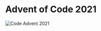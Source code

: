 # Advent of Code 2021 


![Code Advent 2021](https://raw.githubusercontent.com/AntonioMrtz/Antonio-Martinez-Portafolio/master/images/aoc2020.png?token=GHSAT0AAAAAABRW4JE52YIEWSNDZVGTF2WCYSAQTXA)
